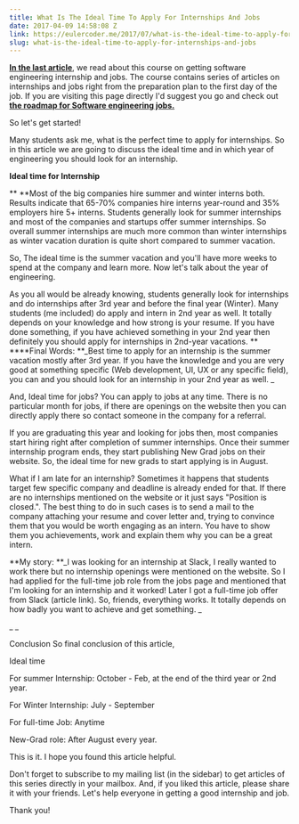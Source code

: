 ```yaml
---
title: What Is The Ideal Time To Apply For Internships And Jobs
date: 2017-04-09 14:58:08 Z
link: https://eulercoder.me/2017/07/what-is-the-ideal-time-to-apply-for-internships-and-jobs/
slug: what-is-the-ideal-time-to-apply-for-internships-and-jobs
---
```


**[In the last article](https://blog.eulercoder.me/p/ultimate-course.html)**, we read about this course on getting software engineering internship and jobs. The course contains series of articles on internships and jobs right from the preparation plan to the first day of the job. If you are visiting this page directly I'd suggest you go and check out **[the roadmap for Software engineering jobs. ](https://blog.eulercoder.me/p/ultimate-course.htmls)**

So let's get started!

Many students ask me, what is the perfect time to apply for internships. So in this article we are going to discuss the ideal time and in which year of engineering you should look for an internship.

**Ideal time for Internship**

\*\* \*\*Most of the big companies hire summer and winter interns both. Results indicate that 65-70% companies hire interns year-round and 35% employers hire 5+ interns. Students generally look for summer internships and most of the companies and startups offer summer internships. So overall summer internships are much more common than winter internships as winter vacation duration is quite short compared to summer vacation.

So, The ideal time is the summer vacation and you'll have more weeks to spend at the company and learn more. Now let's talk about the year of engineering.

As you all would be already knowing, students generally look for internships and do internships after 3rd year and before the final year (Winter). Many students (me included) do apply and intern in 2nd year as well. It totally depends on your knowledge and how strong is your resume. If you have done something, if you have achieved something in your 2nd year then definitely you should apply for internships in 2nd-year vacations. ** \*\***Final Words: \*\*_Best time to apply for an internship is the summer vacation mostly after 3rd year. If you have the knowledge and you are very good at something specific (Web development, UI, UX or any specific field), you can and you should look for an internship in your 2nd year as well. _

And, Ideal time for jobs?
You can apply to jobs at any time. There is no particular month for jobs, if there are openings on the website then you can directly apply there so contact someone in the company for a referral.

If you are graduating this year and looking for jobs then, most companies start hiring right after completion of summer internships. Once their summer internship program ends, they start publishing New Grad jobs on their website. So, the ideal time for new grads to start applying is in August.

What if I am late for an internship?
Sometimes it happens that students target few specific company and deadline is already ended for that. If there are no internships mentioned on the website or it just says "Position is closed.". The best thing to do in such cases is to send a mail to the company attaching your resume and cover letter and, trying to convince them that you would be worth engaging as an intern. You have to show them you achievements, work and explain them why you can be a great intern.

**My story: **_I was looking for an internship at Slack, I really wanted to work there but no internship openings were mentioned on the website. So I had applied for the full-time job role from the jobs page and mentioned that I'm looking for an internship and it worked! Later I got a full-time job offer from Slack (article link). So, friends, everything works. It totally depends on how badly you want to achieve and get something. _

\_ \_

Conclusion
So final conclusion of this article,

Ideal time

For summer Internship: October - Feb, at the end of the third year or 2nd year.

For Winter Internship: July - September

For full-time Job: Anytime

New-Grad role: After August every year.

This is it. I hope you found this article helpful.

Don't forget to subscribe to my mailing list (in the sidebar) to get articles of this series directly in your mailbox. And, if you liked this article, please share it with your friends. Let's help everyone in getting a good internship and job.

Thank you!
